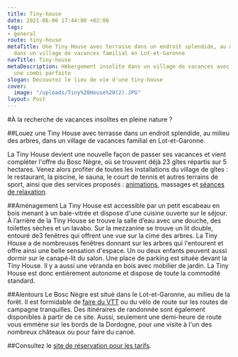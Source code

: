 ```yaml
---
title: Tiny-house
date: 2021-06-06 17:44:00 +02:00
tags:
- general
route: tiny-house
metaTitle: Une Tiny House avec terrasse dans un endroit splendide, au milieu des arbres,
  dans un village de vacances familial en Lot-et-Garonne
navTitle: Tiny-house
metaDescription: Hébergement insolite dans un village de vacances avec des confort,
  une combi parfaite
slogan: Découvrez le lieu de vie d'une tiny-house
cover:
  image: "/uploads/Tiny%20House%20(2).JPG"
layout: Post
---
```


#À la recherche de vacances insolites en pleine nature ? 

##Louez une Tiny House avec terrasse dans un endroit splendide, au milieu des arbres, dans un village de vacances familial en Lot-et-Garonne.

La Tiny House devient une nouvelle façon de passer ses vacances et vient compléter l'offre du Bosc Nègre, où se trouvent déjà 23 gîtes répartis sur 5 hectares. Venez alors profiter de toutes les installations du village de gîtes : le restaurant, la piscine, le sauna, le court de tennis et autres terrains de sport, ainsi que des services proposés : [animations](https://www.boscnegre-vacances.com/animations), massages et [séances de relaxation](https://www.boscnegre-vacances.com/relaxation).

##Aménagement
La Tiny House est accessible par un petit escabeau en bois menant à un baie-vitrée et dispose d'une cuisine ouverte sur le séjour. À l’arrière de la Tiny House se trouve la salle d’eau avec une douche, des toilettes sèches et un lavabo. Sur la mezzanine se trouve un lit double, entouré de3 fenêtres qui offrent une vue sur la cime des arbres. La Tiny House a de nombreuses fenêtres donnant sur les arbres qui l'entourent et offre ainsi une belle sensation d'espace. Un ou deux enfants peuvent aussi dormir sur le canapé-lit du salon. Une place de parking est située devant la Tiny House. Il y a aussi une véranda en bois avec mobilier de jardin. La Tiny House est donc entièrement autonome et dispose de toute la commodité standard.

##Alentours
Le Bosc Nègre est situé dans le Lot-et-Garonne, au milieu de la forêt. Il est formidable de [faire du VTT](https://www.boscnegre-vacances.com/sport) ou du vélo de route sur les routes de campagne tranquilles. Des itinéraires de randonnée sont également disponibles à partir de ce site. Aussi, seulement une demi-heure de route vous emmène sur les bords de la Dordogne, pour une visite à l'un des nombreux châteaux ou pour faire du canoë.

##Consultez le [site de réservation pour les tarifs](https://bookingpremium.secureholiday.net/fr/14230/search/product-view/108639).
